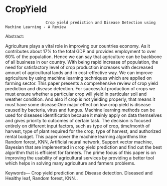 # CropYield

                      Crop yield prediction and Disease Detection using Machine Learning - A Review

Abstract:

Agriculture plays a vital role in improving our countries economy. As it contributes about 17% to the total GDP and provides employment to over 60% of the population. Hence we can say that agriculture can be backbone of all business in our country. With being rapid increase of population, the need for satisfactory level of crop production increases with decreased amount of agricultural lands and in cost-effective way. We can improve agriculture by using machine learning techniques which are applied on farming sector. This paper presents a comprehensive review of crop yield prediction and disease detection. For successful production of crops we must ensure whether a particular crop will yield in particular soil and weather condition. And also if crop is not yielding properly, that means it must have some disease.One major effect on low crop yield is disease caused by bacteria, virus and fungus. Machine learning methods can be used for diseases identification because it mainly apply on data themselves and gives priority to outcomes of certain task. The decision is focused entirely on different input factors, such as type of crop, time/month of harvest, type of plant required for the crop, type of harvest, and authorized rental budget. This paper cover the machine learning algorithms like Random forest, KNN, Artificial neural network, Support vector machine, Bayesian that are implemented in crop yield prediction and find out the best algorithm that is efficient for farmers. The prime focus of this paper is on improving the usability of agricultural services by providing a better tool which helps in solving many agriculture and farmers problems.  

Keywords— Crop yield prediction and Disease detection. Diseased and Healthy leaf, Random forest, KNN.
. 


